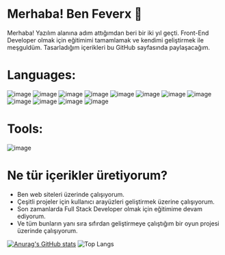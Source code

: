 # Merhaba! Ben Feverx 👋

Merhaba! Yazılım alanına adım attığımdan beri bir iki yıl geçti. Front-End Developer olmak için eğitimimi tamamlamak ve kendimi geliştirmek ile meşguldüm. Tasarladığım içerikleri bu GitHub sayfasında paylaşacağım.

# Languages:
![image](https://github.com/user-attachments/assets/ea45d1ac-12bd-45ea-a73d-999519688d26) ![image](https://github.com/user-attachments/assets/ab07b09e-b09b-4bae-98da-6bc55834426c) ![image](https://github.com/user-attachments/assets/bff59352-17d1-4a96-bedb-ebe68c134498) ![image](https://github.com/user-attachments/assets/bdce515c-9839-4770-a493-3e9adb136325) ![image](https://github.com/user-attachments/assets/c6d23345-a05a-4f74-a7f6-ba537d4d2bff) ![image](https://github.com/user-attachments/assets/129587a8-c81e-4bf0-a17b-709d9efe31fe) ![image](https://github.com/user-attachments/assets/7df5af42-d604-430b-ac4c-db1fe7cafbf2) ![image](https://github.com/user-attachments/assets/f2a3ac3b-d1cf-4e95-bf71-dc891a9710e2) ![image](https://github.com/user-attachments/assets/728bfc32-c03e-4a8f-9178-b939f24c586e) ![image](https://github.com/user-attachments/assets/3b74737d-5dce-4973-9a42-5860df05052a) ![image](https://github.com/user-attachments/assets/193f64b7-911a-4ca1-9edc-4768046ed8fa) ![image](https://github.com/user-attachments/assets/2a8d2df3-ff2c-4131-9907-668e5a28aeec)







# Tools:
![image](https://github.com/user-attachments/assets/3d1e42be-6f0d-42df-9a94-49f944dd7c9e)



# Ne tür içerikler üretiyorum?

- Ben web siteleri üzerinde çalışıyorum.
- Çeşitli projeler için kullanıcı arayüzleri geliştirmek üzerine çalışıyorum.
- Son zamanlarda Full Stack Developer olmak için eğitimime devam ediyorum.
- Ve tüm bunların yanı sıra sıfırdan geliştirmeye çalıştığım bir oyun projesi üzerinde çalışıyorum.


 [![Anurag's GitHub stats](https://github-readme-stats.vercel.app/api?username=feeverxx)](https://github.com/feeverxx/github-readme-stats) ![Top Langs](https://github-readme-stats.vercel.app/api/top-langs/?username=feeverxx&layout=compact) 

